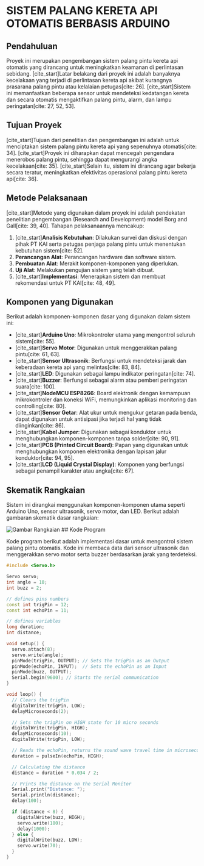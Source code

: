 # SISTEM PALANG KERETA API OTOMATIS BERBASIS ARDUINO

## Pendahuluan

Proyek ini merupakan pengembangan sistem palang pintu kereta api otomatis yang dirancang untuk meningkatkan keamanan di perlintasan sebidang. [cite_start]Latar belakang dari proyek ini adalah banyaknya kecelakaan yang terjadi di perlintasan kereta api akibat kurangnya prasarana palang pintu atau kelalaian petugas[cite: 26]. [cite_start]Sistem ini memanfaatkan beberapa sensor untuk mendeteksi kedatangan kereta dan secara otomatis mengaktifkan palang pintu, alarm, dan lampu peringatan[cite: 27, 52, 53].

## Tujuan Proyek

[cite_start]Tujuan dari penelitian dan pengembangan ini adalah untuk menciptakan sistem palang pintu kereta api yang sepenuhnya otomatis[cite: 34]. [cite_start]Proyek ini diharapkan dapat mencegah pengendara menerobos palang pintu, sehingga dapat mengurangi angka kecelakaan[cite: 35]. [cite_start]Selain itu, sistem ini dirancang agar bekerja secara teratur, meningkatkan efektivitas operasional palang pintu kereta api[cite: 36].

## Metode Pelaksanaan

[cite_start]Metode yang digunakan dalam proyek ini adalah pendekatan penelitian pengembangan (Research and Development) model Borg and Gall[cite: 39, 40]. Tahapan pelaksanaannya mencakup:
1.  [cite_start]**Analisis Kebutuhan**: Dilakukan survei dan diskusi dengan pihak PT KAI serta petugas penjaga palang pintu untuk menentukan kebutuhan sistem[cite: 52].
2.  **Perancangan Alat**: Perancangan hardware dan software sistem.
3.  **Pembuatan Alat**: Merakit komponen-komponen yang diperlukan.
4.  **Uji Alat**: Melakukan pengujian sistem yang telah dibuat.
5.  [cite_start]**Implementasi**: Menerapkan sistem dan membuat rekomendasi untuk PT KAI[cite: 48, 49].

## Komponen yang Digunakan

Berikut adalah komponen-komponen dasar yang digunakan dalam sistem ini:
* [cite_start]**Arduino Uno**: Mikrokontroler utama yang mengontrol seluruh sistem[cite: 55].
* [cite_start]**Servo Motor**: Digunakan untuk menggerakkan palang pintu[cite: 61, 63].
* [cite_start]**Sensor Ultrasonik**: Berfungsi untuk mendeteksi jarak dan keberadaan kereta api yang melintas[cite: 83, 84].
* [cite_start]**LED**: Digunakan sebagai lampu indikator peringatan[cite: 74].
* [cite_start]**Buzzer**: Berfungsi sebagai alarm atau pemberi peringatan suara[cite: 100].
* [cite_start]**NodeMCU ESP8266**: Board elektronik dengan kemampuan mikrokontroler dan koneksi WiFi, memungkinkan aplikasi monitoring dan controlling[cite: 80].
* [cite_start]**Sensor Getar**: Alat ukur untuk mengukur getaran pada benda, dapat digunakan untuk antisipasi jika terjadi hal yang tidak diinginkan[cite: 86].
* [cite_start]**Kabel Jumper**: Digunakan sebagai konduktor untuk menghubungkan komponen-komponen tanpa solder[cite: 90, 91].
* [cite_start]**PCB (Printed Circuit Board)**: Papan yang digunakan untuk menghubungkan komponen elektronika dengan lapisan jalur konduktor[cite: 94, 95].
* [cite_start]**LCD (Liquid Crystal Display)**: Komponen yang berfungsi sebagai penampil karakter atau angka[cite: 67].

## Skematik Rangkaian

Sistem ini dirangkai menggunakan komponen-komponen utama seperti Arduino Uno, sensor ultrasonik, servo motor, dan LED. Berikut adalah gambaran skematik dasar rangkaian:

![Gambar Rangkaian](https://i.imgur.com/example.png) ## Kode Program

Kode program berikut adalah implementasi dasar untuk mengontrol sistem palang pintu otomatis. Kode ini membaca data dari sensor ultrasonik dan menggerakkan servo motor serta buzzer berdasarkan jarak yang terdeteksi.

```cpp
#include <Servo.h>

Servo servo;
int angle = 10;
int buzz = 2;

// defines pins numbers
const int trigPin = 12;
const int echoPin = 11;

// defines variables
long duration;
int distance;

void setup() {
  servo.attach(8);
  servo.write(angle);
  pinMode(trigPin, OUTPUT); // Sets the trigPin as an Output
  pinMode(echoPin, INPUT);  // Sets the echoPin as an Input
  pinMode(buzz, OUTPUT);
  Serial.begin(9600); // Starts the serial communication
}

void loop() {
  // Clears the trigPin
  digitalWrite(trigPin, LOW);
  delayMicroseconds(2);

  // Sets the trigPin on HIGH state for 10 micro seconds
  digitalWrite(trigPin, HIGH);
  delayMicroseconds(10);
  digitalWrite(trigPin, LOW);

  // Reads the echoPin, returns the sound wave travel time in microseconds
  duration = pulseIn(echoPin, HIGH);

  // Calculating the distance
  distance = duration * 0.034 / 2;

  // Prints the distance on the Serial Monitor
  Serial.print("Distance: ");
  Serial.println(distance);
  delay(100);

  if (distance < 8) {
    digitalWrite(buzz, HIGH);
    servo.write(180);
    delay(1000);
  } else {
    digitalWrite(buzz, LOW);
    servo.write(70);
  }
}
